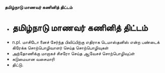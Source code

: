 **தமிழ்நாடு மாணவர் கணினித் திட்டம்**
- # தமிழ்நாடு மாணவர் கணினித் திட்டம்
- n.pl. மாசிடோ னைச் சேர்ந்த பிலிப்பிற்கு எதிராக டெமாஸ்தனிஸ் என்ற பண்டைக் கிரேக்க சொற்பொழிவாளர் செய்த சொற்பொழிவுகள்
-  அந்தோணிக்கு மாறாகச் சிசரோ செய்த ஆவேசச் சொற்பொழிவுப்ள்
- கடுமையான வசைமாரி
- திட்டு.

